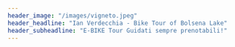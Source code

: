 ```yaml
---
header_image: "/images/vigneto.jpeg"
header_headline: "Ian Verdecchia - Bike Tour of Bolsena Lake"
header_subheadline: "E-BIKE Tour Guidati sempre prenotabili!"
---
```

